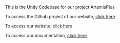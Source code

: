 This is the Unity Codebase for our project ArtemisPlus

To access the Github project of our website, [click here](https://github.com/zero-abd/NSAC-2025)

To access our website, [click here](https://nsac-2025-production.up.railway.app/)

To access our documentation, [click here](https://docs.google.com/document/d/1SzAdJUrG13BEjFGdndVeFb8ll743DiXvXLCdL5AuoD0/edit?usp=sharing)
